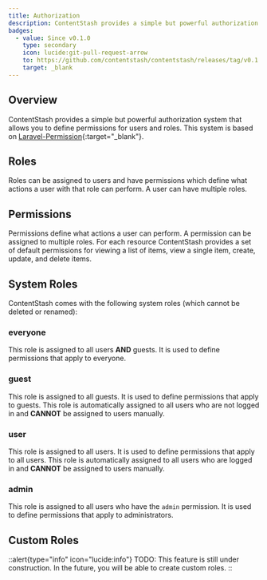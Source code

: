 ```yaml
---
title: Authorization
description: ContentStash provides a simple but powerful authorization system that allows you to define permissions for users and roles.
badges:
  - value: Since v0.1.0
    type: secondary
    icon: lucide:git-pull-request-arrow
    to: https://github.com/contentstash/contentstash/releases/tag/v0.1.0
    target: _blank
---
```


## Overview

ContentStash provides a simple but powerful authorization system that allows you to define permissions for users and roles. This system is based on [Laravel-Permission](https://spatie.be/docs/laravel-permission/v6/introduction){:target="_blank"}.

## Roles

Roles can be assigned to users and have permissions which define what actions a user with that role can perform. A user can have multiple roles.

## Permissions

Permissions define what actions a user can perform. A permission can be assigned to multiple roles. For each resource ContentStash provides a set of default permissions for viewing a list of items, view a single item, create, update, and delete items.

## System Roles

ContentStash comes with the following system roles (which cannot be deleted or renamed):

### everyone

This role is assigned to all users **AND** guests. It is used to define permissions that apply to everyone.

### guest

This role is assigned to all guests. It is used to define permissions that apply to guests. This role is automatically assigned to all users who are not logged in and **CANNOT** be assigned to users manually.

### user

This role is assigned to all users. It is used to define permissions that apply to all users. This role is automatically assigned to all users who are logged in and **CANNOT** be assigned to users manually.

### admin

This role is assigned to all users who have the `admin` permission. It is used to define permissions that apply to administrators.

## Custom Roles

::alert{type="info" icon="lucide:info"}
TODO: This feature is still under construction. In the future, you will be able to create custom roles.
::